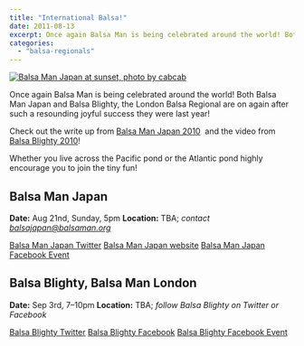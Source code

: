 ```yaml
---
title: "International Balsa!"
date: 2011-08-13
excerpt: Once again Balsa Man is being celebrated around the world! Both Balsa Man Japan and Balsa Blighty, the London Balsa Regional are on again after such a resounding joyful success they were last year!
categories: 
  - "balsa-regionals"
---
```


[![Balsa Man Japan at sunset, photo by cabcab](/images/bm-japan.jpg "Balsa Man Japan at sunset, photo by cabcab")](http://balsaman.org/wp-content/uploads/2011/08/bm-japan.jpg)

Once again Balsa Man is being celebrated around the world! Both Balsa Man Japan and Balsa Blighty, the London Balsa Regional are on again after such a resounding joyful success they were last year!

Check out the write up from [Balsa Man Japan 2010](http://balsaman.org/2010/09/japan-rocks-it-tiny-style/)  and the video from [Balsa Blighty 2010](http://www.vimeo.com/14869545)!

Whether you live across the Pacific pond or the Atlantic pond highly encourage you to join the tiny fun!

## Balsa Man Japan

**Date:** Aug 21nd, Sunday, 5pm **Location:** TBA; _contact [balsajapan@balsaman.org](mailto:balsajapan@balsaman.org)_

[Balsa Man Japan Twitter](http://twitter.com/BalsamanJPN) [Balsa Man Japan website](http://www.burninja.info/balsaman/) [Balsa Man Japan Facebook Event](https://www.facebook.com/event.php?eid=190993804293465)

## Balsa Blighty, Balsa Man London

**Date:** Sep 3rd, 7–10pm **Location:** TBA; _follow Balsa Blighty on Twitter or Facebook_

[Balsa Blighty Twitter](http://twitter.com/balsablighty) [Balsa Blighty Facebook](https://www.facebook.com/pages/Balsa-Blighty/140391249328579) [Balsa Blighty Facebook Event](https://www.facebook.com/event.php?eid=228410187194622)
